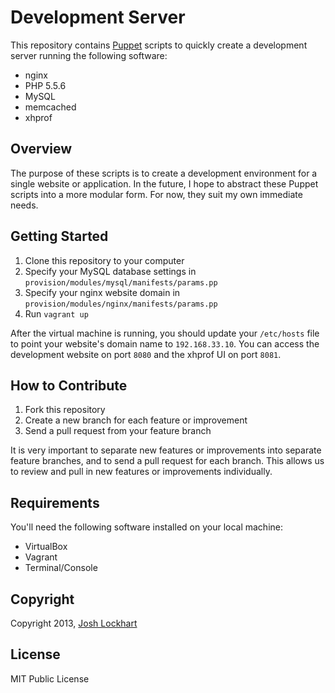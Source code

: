 # Development Server

This repository contains [Puppet][puppet] scripts to quickly create a development server
running the following software:

* nginx
* PHP 5.5.6
* MySQL
* memcached
* xhprof

## Overview

The purpose of these scripts is to create a development environment for a single website or application.
In the future, I hope to abstract these Puppet scripts into a more modular form. For now, they suit
my own immediate needs.

## Getting Started

1. Clone this repository to your computer
2. Specify your MySQL database settings in `provision/modules/mysql/manifests/params.pp`
3. Specify your nginx website domain in `provision/modules/nginx/manifests/params.pp`
4. Run `vagrant up`

After the virtual machine is running, you should update your `/etc/hosts` file to point your website's
domain name to `192.168.33.10`. You can access the development website on port `8080` and
the xhprof UI on port `8081`.

## How to Contribute

1. Fork this repository
2. Create a new branch for each feature or improvement
3. Send a pull request from your feature branch

It is very important to separate new features or improvements into separate feature branches, and to send a
pull request for each branch. This allows us to review and pull in new features or improvements individually.

## Requirements

You'll need the following software installed on your local machine:

* VirtualBox
* Vagrant
* Terminal/Console

## Copyright

Copyright 2013, [Josh Lockhart][josh]

## License

MIT Public License

[puppet]: http://puppetlabs.com/
[josh]: http://www.joshlockhart.com/

